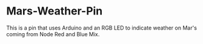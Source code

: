 # Mars-Weather-Pin
This is a pin that uses Arduino and an RGB LED to indicate weather on Mar's coming from Node Red and Blue Mix.
